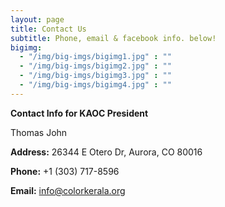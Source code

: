 ```yaml
---
layout: page
title: Contact Us
subtitle: Phone, email & facebook info. below!
bigimg:
  - "/img/big-imgs/bigimg1.jpg" : ""
  - "/img/big-imgs/bigimg2.jpg" : ""
  - "/img/big-imgs/bigimg3.jpg" : ""
  - "/img/big-imgs/bigimg4.jpg" : ""
---
```


**Contact Info for KAOC President**

Thomas John

**Address:** 26344 E Otero Dr, Aurora, CO 80016

**Phone:** +1 (303) 717-8596

**Email:** [info@colorkerala.org](mailto:info@colorkerala.org)
